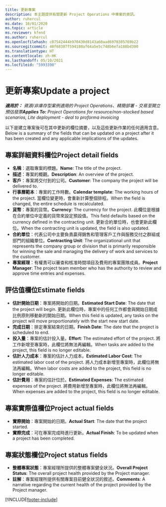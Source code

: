 ```yaml
---
title: 更新專案
description: 本主題提供有關更新 Project Operations 中專案的資訊。
author: ruhercul
ms.date: 10/01/2020
ms.topic: article
ms.reviewer: kfend
ms.author: ruhercul
ms.openlocfilehash: c07542444b970430d8143a60aad6970305769b22
ms.sourcegitcommit: 40f68387f594180af64a5e5c748b6efa188bd300
ms.translationtype: HT
ms.contentlocale: zh-HK
ms.lasthandoff: 05/10/2021
ms.locfileid: "5993398"
---
```

# <a name="update-a-project"></a><span data-ttu-id="f38cc-103">更新專案</span><span class="sxs-lookup"><span data-stu-id="f38cc-103">Update a project</span></span>

<span data-ttu-id="f38cc-104">_**適用於：** 資源/非庫存型案例適用的 Project Operations、精簡部署 - 交易至開立預估發票_</span><span class="sxs-lookup"><span data-stu-id="f38cc-104">_**Applies To:** Project Operations for resource/non-stocked based scenarios, Lite deployment - deal to proforma invoicing_</span></span>

<span data-ttu-id="f38cc-105">以下是建立專案後可在其中更新的欄位摘要，以及這些更新作業的任何適用含意。</span><span class="sxs-lookup"><span data-stu-id="f38cc-105">Below is a summary of the fields that can be updated on a project after it has been created and any applicable implications of the updates.</span></span>

## <a name="project-detail-fields"></a><span data-ttu-id="f38cc-106">專案詳細資料欄位</span><span class="sxs-lookup"><span data-stu-id="f38cc-106">Project detail fields</span></span>

- <span data-ttu-id="f38cc-107">**名稱**：選取專案的標題。</span><span class="sxs-lookup"><span data-stu-id="f38cc-107">**Name**: The title of the project.</span></span>
- <span data-ttu-id="f38cc-108">**描述**：專案的概觀。</span><span class="sxs-lookup"><span data-stu-id="f38cc-108">**Description**: An overview of the project.</span></span>
- <span data-ttu-id="f38cc-109">**客戶**：專案將交付到的公司。</span><span class="sxs-lookup"><span data-stu-id="f38cc-109">**Customer**: The company the project will be delivered to.</span></span>
- <span data-ttu-id="f38cc-110">**行事曆範本**：專案的工作時數。</span><span class="sxs-lookup"><span data-stu-id="f38cc-110">**Calendar template**: The working hours of the project.</span></span> <span data-ttu-id="f38cc-111">當欄位變更時，會重新計算整個排程。</span><span class="sxs-lookup"><span data-stu-id="f38cc-111">When the field is changed, the entire schedule is recalculated.</span></span>
- <span data-ttu-id="f38cc-112">**貨幣**：專案的貨幣。</span><span class="sxs-lookup"><span data-stu-id="f38cc-112">**Currency**: The currency for the project.</span></span> <span data-ttu-id="f38cc-113">此欄位是根據在合約單位中定義的貨幣來設定預設值。</span><span class="sxs-lookup"><span data-stu-id="f38cc-113">This field defaults based on the currency defined in the contracting unit.</span></span> <span data-ttu-id="f38cc-114">更新合約單位時，也會更新此欄位。</span><span class="sxs-lookup"><span data-stu-id="f38cc-114">When the contracting unit is updated, the field is also updated.</span></span>
- <span data-ttu-id="f38cc-115">**合約單位**：代表公司中主要負責贏得銷售和管理客戶工作與服務交付之群組或部門的組織單位。</span><span class="sxs-lookup"><span data-stu-id="f38cc-115">**Contracting Unit**: The organizational unit that represents the company group or division that is primarily responsible for winning the sale and managing the delivery of work and services to the customer.</span></span> 
- <span data-ttu-id="f38cc-116">**專案經理**：有權責可以審查和核准時間項目及費用的專案團隊成員。</span><span class="sxs-lookup"><span data-stu-id="f38cc-116">**Project Manager**: The project team member who has the authority to review and approve time entries and expenses.</span></span>

## <a name="estimate-fields"></a><span data-ttu-id="f38cc-117">評估值欄位</span><span class="sxs-lookup"><span data-stu-id="f38cc-117">Estimate fields</span></span>

- <span data-ttu-id="f38cc-118">**估計開始日期**：專案將開始的日期。</span><span class="sxs-lookup"><span data-stu-id="f38cc-118">**Estimated Start Date**: The date that the project will begin.</span></span> <span data-ttu-id="f38cc-119">更新此欄位時，專案中的任何工作都會與開始日期成比例原則移動新的開始日期。</span><span class="sxs-lookup"><span data-stu-id="f38cc-119">When this field is updated, any tasks on the project will move proportionately with the start new start date.</span></span>
- <span data-ttu-id="f38cc-120">**完成日期**：排定專案結束的日期。</span><span class="sxs-lookup"><span data-stu-id="f38cc-120">**Finish Date**: The date that the project is scheduled to end.</span></span>
- <span data-ttu-id="f38cc-121">**投入量**：專案的估計投入量。</span><span class="sxs-lookup"><span data-stu-id="f38cc-121">**Effort**: The estimated effort of the project.</span></span> <span data-ttu-id="f38cc-122">將工作新增至專案時，此欄位將無法再編輯。</span><span class="sxs-lookup"><span data-stu-id="f38cc-122">When tasks are added to the project, this field is no longer editable.</span></span>
- <span data-ttu-id="f38cc-123">**估計人力成本**：專案的估計人力成本。</span><span class="sxs-lookup"><span data-stu-id="f38cc-123">**Estimated Labor Cost**: The estimated labor cost of the project.</span></span> <span data-ttu-id="f38cc-124">將人力成本新增至專案時，此欄位將無法再編輯。</span><span class="sxs-lookup"><span data-stu-id="f38cc-124">When labor costs are added to the project, this field is no longer editable.</span></span>
- <span data-ttu-id="f38cc-125">**估計費用**：專案的估計位於。</span><span class="sxs-lookup"><span data-stu-id="f38cc-125">**Estimated Expenses**: The estimated expenses of the project.</span></span> <span data-ttu-id="f38cc-126">將費用新增至專案時，此欄位將無法再編輯。</span><span class="sxs-lookup"><span data-stu-id="f38cc-126">When expenses are added to the project, this field is no longer editable.</span></span>

## <a name="project-actual-fields"></a><span data-ttu-id="f38cc-127">專案實際值欄位</span><span class="sxs-lookup"><span data-stu-id="f38cc-127">Project actual fields</span></span>
- <span data-ttu-id="f38cc-128">**實際開始**：專案開始的日期。</span><span class="sxs-lookup"><span data-stu-id="f38cc-128">**Actual Start**: The date that the project started.</span></span>
- <span data-ttu-id="f38cc-129">**實際完成**：可在專案完成時進行更新。</span><span class="sxs-lookup"><span data-stu-id="f38cc-129">**Actual Finish**: To be updated when a project has been completed.</span></span>

## <a name="project-status-fields"></a><span data-ttu-id="f38cc-130">專案狀態欄位</span><span class="sxs-lookup"><span data-stu-id="f38cc-130">Project status fields</span></span>

- <span data-ttu-id="f38cc-131">**整體專案狀態**：專案經理所提供的整體專案健全狀況。</span><span class="sxs-lookup"><span data-stu-id="f38cc-131">**Overall Project Status**: The overall project health provided by the Project manager.</span></span>
- <span data-ttu-id="f38cc-132">**註解**：專案經理所提供有關專案目前健全狀況的敘述。</span><span class="sxs-lookup"><span data-stu-id="f38cc-132">**Comments**: A narrative regarding the current health of the project provided by the Project manager.</span></span>



[!INCLUDE[footer-include](../includes/footer-banner.md)]